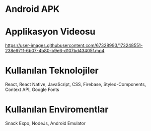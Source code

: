 
# Android APK

# Applikasyon Videosu
https://user-images.githubusercontent.com/67328993/173248551-238e971f-6b07-4b80-b9e6-d107bd43405f.mp4


# Kullanılan Teknolojiler
React, React Native, JavaScript, CSS, Firebase, Styled-Components, Context API, Google Fonts

# Kullanılan Enviromentlar
Snack Expo, NodeJs, Android Emulator
